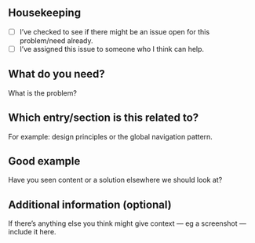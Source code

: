 <!--

# Title Line Templates:

Feature Request - [Name the feature you'd like added]

Bug - [A brief statement describing what's wrong]

Use a title line as the title of your issue, then delete these comment lines.

-->

## Housekeeping

- [ ] I’ve checked to see if there might be an issue open for this problem/need already.
- [ ] I’ve assigned this issue to someone who I think can help.

## What do you need?

What is the problem?

## Which entry/section is this related to?

For example: design principles or the global navigation pattern.

## Good example

Have you seen content or a solution elsewhere we should look at?

## Additional information (optional)

If there’s anything else you think might give context — eg a screenshot — include it here.
